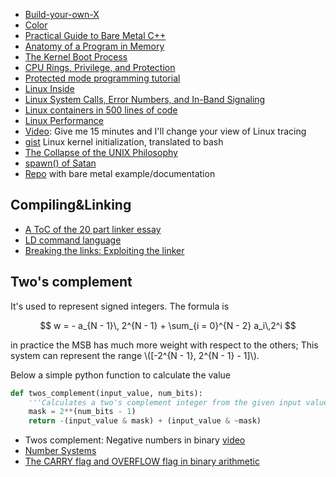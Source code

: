 
 - [Build-your-own-X](https://github.com/danistefanovic/build-your-own-x)
 - [Color](http://jamie-wong.com/post/color/)
 - [Practical Guide to Bare Metal C++](https://arobenko.gitbooks.io/bare_metal_cpp)
 - [Anatomy of a Program in Memory](http://duartes.org/gustavo/blog/post/anatomy-of-a-program-in-memory/)
 - [The Kernel Boot Process](http://duartes.org/gustavo/blog/post/kernel-boot-process/)
 - [CPU Rings, Privilege, and Protection](http://duartes.org/gustavo/blog/post/cpu-rings-privilege-and-protection/)
 - [Protected mode programming tutorial](http://prodebug.sourceforge.net/pmtut.html)
 - [Linux Inside](https://www.gitbook.com/book/0xax/linux-insides/details)
 - [Linux System Calls, Error Numbers, and In-Band Signaling](http://nullprogram.com/blog/2016/09/23/)
 - [Linux containers in 500 lines of code](https://blog.lizzie.io/linux-containers-in-500-loc.html)
 - [Linux Performance](http://www.brendangregg.com/linuxperf.html)
 - [Video](https://www.youtube.com/watch?v=GsMs3n8CB6g): Give me 15 minutes and I'll change your view of Linux tracing
 - [gist](https://gist.github.com/marcan/a2eafd605d3d6ac76eb10a7c64f736c3) Linux kernel initialization, translated to bash
 - [The Collapse of the UNIX Philosophy](https://kukuruku.co/post/the-collapse-of-the-unix-philosophy/)
 - [spawn() of Satan](https://tavianator.com/spawn-of-satan/)
 - [Repo](https://github.com/cirosantilli/x86-bare-metal-examples) with bare metal example/documentation

## Compiling&Linking

 - [A ToC of the 20 part linker essay](https://lwn.net/Articles/276782/)
 - [LD command language](https://www.math.utah.edu/docs/info/ld_3.html)
 - [Breaking the links: Exploiting the linker](https://www.nth-dimension.org.uk/pub/BTL.pdf)

## Two's complement

It's used to represent signed integers. The formula is

$$
w = - a_{N - 1}\, 2^{N - 1} + \sum_{i = 0}^{N - 2} a_i\,2^i
$$

in practice the MSB has much more weight with respect to the others;
This system can represent the range \\([-2^{N - 1}, 2^{N - 1} - 1]\\).


Below a simple python function to calculate the value

```python
def twos_complement(input_value, num_bits):
    '''Calculates a two's complement integer from the given input value's bits'''
    mask = 2**(num_bits - 1)
    return -(input_value & mask) + (input_value & ~mask)
```

 - Twos complement: Negative numbers in binary [video](https://youtu.be/4qH4unVtJkE)
 - [Number Systems](http://www.syssec.ethz.ch/content/dam/ethz/special-interest/infk/inst-infsec/system-security-group-dam/education/Digitaltechnik_14/12_NumberSystems.pdf)
 - [The CARRY flag and OVERFLOW flag in binary arithmetic](http://teaching.idallen.com/dat2343/10f/notes/040_overflow.txt)

